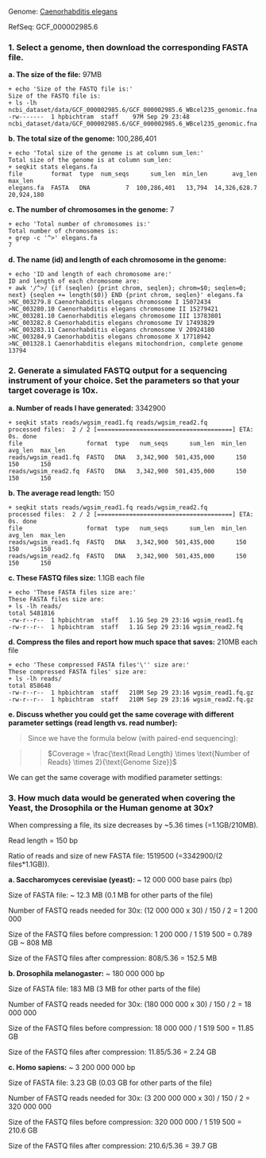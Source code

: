 Genome: [Caenorhabditis elegans](https://www.ncbi.nlm.nih.gov/datasets/taxonomy/6239/)

RefSeq:  GCF_000002985.6

### 1. Select a genome, then download the corresponding FASTA file.


**a. The size of the file:** 97MB

```
+ echo 'Size of the FASTQ file is:'
Size of the FASTQ file is:
+ ls -lh ncbi_dataset/data/GCF_000002985.6/GCF_000002985.6_WBcel235_genomic.fna
-rw-------  1 hpbichtram  staff    97M Sep 29 23:48 ncbi_dataset/data/GCF_000002985.6/GCF_000002985.6_WBcel235_genomic.fna
```

**b. The total size of the genome:** 100,286,401

```
+ echo 'Total size of the genome is at column sum_len:'
Total size of the genome is at column sum_len:
+ seqkit stats elegans.fa
file        format  type  num_seqs      sum_len  min_len       avg_len     max_len
elegans.fa  FASTA   DNA          7  100,286,401   13,794  14,326,628.7  20,924,180
```

**c. The number of chromosomes in the genome:** 7

```
+ echo 'Total number of chromosomes is:'
Total number of chromosomes is:
+ grep -c '^>' elegans.fa
7
```

**d. The name (id) and length of each chromosome in the genome:**

```
+ echo 'ID and length of each chromosome are:'
ID and length of each chromosome are:
+ awk '/^>/ {if (seqlen) {print chrom, seqlen}; chrom=$0; seqlen=0; next} {seqlen += length($0)} END {print chrom, seqlen}' elegans.fa
>NC_003279.8 Caenorhabditis elegans chromosome I 15072434
>NC_003280.10 Caenorhabditis elegans chromosome II 15279421
>NC_003281.10 Caenorhabditis elegans chromosome III 13783801
>NC_003282.8 Caenorhabditis elegans chromosome IV 17493829
>NC_003283.11 Caenorhabditis elegans chromosome V 20924180
>NC_003284.9 Caenorhabditis elegans chromosome X 17718942
>NC_001328.1 Caenorhabditis elegans mitochondrion, complete genome 13794
```

### 2. Generate a simulated FASTQ output for a sequencing instrument of your choice.  Set the parameters so that your target coverage is 10x.

**a. Number of reads I have generated:** 3342900

```
+ seqkit stats reads/wgsim_read1.fq reads/wgsim_read2.fq
processed files:  2 / 2 [======================================] ETA: 0s. done
file                  format  type   num_seqs      sum_len  min_len  avg_len  max_len
reads/wgsim_read1.fq  FASTQ   DNA   3,342,900  501,435,000      150      150      150
reads/wgsim_read2.fq  FASTQ   DNA   3,342,900  501,435,000      150      150      150
```

**b. The average read length:** 150

```
+ seqkit stats reads/wgsim_read1.fq reads/wgsim_read2.fq
processed files:  2 / 2 [======================================] ETA: 0s. done
file                  format  type   num_seqs      sum_len  min_len  avg_len  max_len
reads/wgsim_read1.fq  FASTQ   DNA   3,342,900  501,435,000      150      150      150
reads/wgsim_read2.fq  FASTQ   DNA   3,342,900  501,435,000      150      150      150
```

**c. These FASTQ files size:** 1.1GB each file

```
+ echo 'These FASTA files size are:'
These FASTA files size are:
+ ls -lh reads/
total 5481816
-rw-r--r--  1 hpbichtram  staff   1.1G Sep 29 23:16 wgsim_read1.fq
-rw-r--r--  1 hpbichtram  staff   1.1G Sep 29 23:16 wgsim_read2.fq
```

**d. Compress the files and report how much space that saves:** 210MB each file

```
+ echo 'These compressed FASTA files'\'' size are:'
These compressed FASTA files' size are:
+ ls -lh reads/
total 858648
-rw-r--r--  1 hpbichtram  staff   210M Sep 29 23:16 wgsim_read1.fq.gz
-rw-r--r--  1 hpbichtram  staff   210M Sep 29 23:16 wgsim_read2.fq.gz
```

**e. Discuss whether you could get the same coverage with different parameter settings (read length vs. read number):**

> Since we have the formula below (with paired-end sequencing):

>> $Coverage = \frac{\text{Read Length} \times \text{Number of Reads} \times 2}{\text{Genome Size}}$

We can get the same coverage with modified parameter settings:


### 3. How much data would be generated when covering the Yeast,  the Drosophila or the Human genome at 30x?

When compressing a file, its size decreases by ~5.36 times (=1.1GB/210MB).

Read length = 150 bp 

Ratio of reads and size of new FASTA file: 1519500 (=3342900/(2 files*1.1GB)).

**a. Saccharomyces cerevisiae (yeast):** ~ 12 000 000 base pairs (bp)

Size of FASTA file: ~ 12.3 MB (0.1 MB for other parts of the file)

Number of FASTQ reads needed for 30x: 
(12 000 000 x 30) / 150 / 2 = 1 200 000

Size of the FASTQ files before compression: 
1 200 000 / 1 519 500 = 0.789 GB ~ 808 MB

Size of the FASTQ files after compression:
808/5.36 = 152.5 MB

**b. Drosophila melanogaster:** ~ 180 000 000 bp

Size of FASTA file: 183 MB (3 MB for other parts of the file)

Number of FASTQ reads needed for 30x: 
(180 000 000 x 30) / 150 / 2 = 18 000 000

Size of the FASTQ files before compression:
18 000 000 / 1 519 500 = 11.85 GB

Size of the FASTQ files after compression:
11.85/5.36 = 2.24 GB

**c. Homo sapiens:** ~ 3 200 000 000 bp

Size of FASTA file: 3.23 GB (0.03 GB for other parts of the file)

Number of FASTQ reads needed for 30x: 
(3 200 000 000 x 30) / 150 / 2 = 320 000 000

Size of the FASTQ files before compression:
320 000 000 / 1 519 500 = 210.6 GB

Size of the FASTQ files after compression:
210.6/5.36 = 39.7 GB

